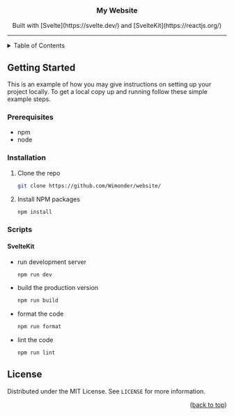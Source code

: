 <div align="center">
  <h3 align="center">My Website</h3>
  Built with [Svelte](https://svelte.dev/) and [SvelteKit](https://reactjs.org/)
</div>
<hr />

<!-- TABLE OF CONTENTS -->
<details>
  <summary>Table of Contents</summary>
  <ol>
    <li>
      <a href="#getting-started">Getting Started</a>
      <ul>
        <li><a href="#prerequisites">Prerequisites</a></li>
        <li><a href="#installation">Installation</a></li>
        <li><a href="#scripts">Scripts</a></li>
      </ul>
    </li>
    <li><a href="#license">License</a></li>
  </ol>
</details>

<!-- GETTING STARTED -->

## Getting Started

This is an example of how you may give instructions on setting up your project locally.
To get a local copy up and running follow these simple example steps.

### Prerequisites

- npm
- node

### Installation

1. Clone the repo
   ```sh
   git clone https://github.com/Wimonder/website/
   ```
2. Install NPM packages
   ```sh
   npm install
   ```

### Scripts

#### SvelteKit

- run development server
  ```sh
  npm run dev
  ```
- build the production version
  ```sh
  npm run build
  ```
- format the code
  ```sh
  npm run format
  ```
- lint the code
  ```sh
  npm run lint
  ```

<!-- LICENSE -->

## License

Distributed under the MIT License. See `LICENSE` for more information.

<p align="right">(<a href="#top">back to top</a>)</p>

<!-- MARKDOWN LINKS & IMAGES -->
<!-- https://www.markdownguide.org/basic-syntax/#reference-style-links -->

[license-shield]: https://img.shields.io/github/license/Wimonder/website.svg?style=for-the-badge
[license-url]: https://github.com/Wimonder/website/blob/main/LICENSE
